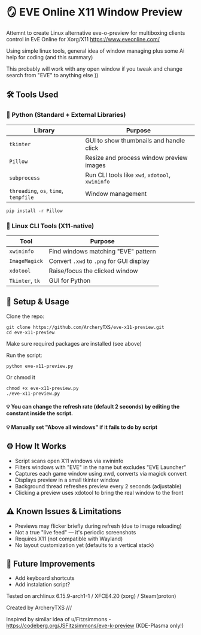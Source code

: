 # 🪞 EVE Online X11 Window Preview

Attemnt to create Linux alternative eve-o-preview 
for multiboxing clients control in EvE Online for Xorg/X11
https://www.eveonline.com/

Using simple linux tools, general idea of window managing plus some Ai help for coding (and this summary)

This probably will work with any open window if you tweak
and change search from "EVE" to anything else ))


## 🛠️ Tools Used

### 🐍 Python (Standard + External Libraries)
| Library    | Purpose                                           |
|------------|---------------------------------------------------|
| `tkinter`  | GUI to show thumbnails and handle click           |
| `Pillow`   | Resize and process window preview images          |
| `subprocess` | Run CLI tools like `xwd`, `xdotool`, `xwininfo` |
| `threading`, `os`, `time`, `tempfile` | Window management      |

    pip install -r Pillow


### 🧰 Linux CLI Tools (X11-native)
| Tool                             | Purpose                                  |
| -------------------------------- | ---------------------------------------- |
| `xwininfo`                       | Find windows matching "EVE" pattern      |
| `ImageMagick`                    | Convert `.xwd` to `.png` for GUI display |
| `xdotool`                        | Raise/focus the clicked window           |
| `Tkinter`, `tk`                  | GUI for Python                           |

## 🚀 Setup & Usage

Clone the repo:

    git clone https://github.com/ArcheryTXS/eve-x11-preview.git
    cd eve-x11-preview

Make sure required packages are installed (see above)

Run the script:

    python eve-x11-preview.py

 Or chmod it
    
    chmod +x eve-x11-preview.py
    ./eve-x11-preview.py

#### 💡 You can change the refresh rate (default 2 seconds) by editing the constant inside the script.
#### 💡 Manually set "Above all windows" if it fails to do by script

   
## ⚙️ How It Works

- Script scans open X11 windows via xwininfo
- Filters windows with "EVE" in the name but excludes "EVE Launcher"
- Captures each game window using xwd, converts via magick convert
- Displays preview in a small tkinter window
- Background thread refreshes preview every 2 seconds (adjustable)
- Clicking a preview uses xdotool to bring the real window to the front

## ⚠️ Known Issues & Limitations

- Previews may flicker briefly during refresh (due to image reloading)
- Not a true "live feed" — it's periodic screenshots
- Requires X11 (not compatible with Wayland)
- No layout customization yet (defaults to a vertical stack)

## 🧭 Future Improvements

- Add keyboard shortcuts 
- Add instalation script?



Tested on archlinux 6.15.9-arch1-1 / XFCE4.20 (xorg) / Steam(proton)

Created by ArcheryTXS ///

Inspired by similar idea of u/Fitzsimmons - https://codeberg.org/JSFitzsimmons/eve-k-preview (KDE-Plasma only!)
